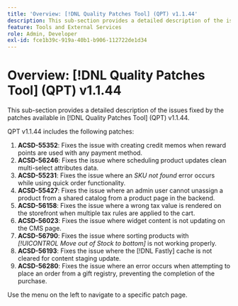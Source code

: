 ```yaml
---
title: 'Overview: [!DNL Quality Patches Tool] (QPT) v1.1.44'
description: This sub-section provides a detailed description of the issues fixed by the patches available in [!DNL Quality Patches Tool] (QPT) v1.1.44.
feature: Tools and External Services
role: Admin, Developer
exl-id: fce1b39c-919a-40b1-b906-112722de1d34
---
```

# Overview: [!DNL Quality Patches Tool] (QPT) v1.1.44

This sub-section provides a detailed description of the issues fixed by the patches available in [!DNL Quality Patches Tool] (QPT) v1.1.44.

QPT v1.1.44 includes the following patches:

1. **ACSD-55352**: Fixes the issue with creating credit memos when reward points are used with any payment method.
1. **ACSD-56246**: Fixes the issue where scheduling product updates clean multi-select attributes data.
1. **ACSD-55231**: Fixes the issue where an *SKU not found* error occurs while using quick order functionality.
1. **ACSD-55427**: Fixes the issue where an admin user cannot unassign a product from a shared catalog from a product page in the backend.
1. **ACSD-56158**: Fixes the issue where a wrong tax value is rendered on the storefront when multiple tax rules are applied to the cart.
1. **ACSD-56023**: Fixes the issue where widget content is not updating on the CMS page.
1. **ACSD-56790**: Fixes the issue where sorting products with *[!UICONTROL Move out of Stock to bottom]* is not working properly.
1. **ACSD-56193**: Fixes the issue where the [!DNL Fastly] cache is not cleared for content staging update.
1. **ACSD-56280**: Fixes the issue where an error occurs when attempting to place an order from a gift registry, preventing the completion of the purchase.

Use the menu on the left to navigate to a specific patch page.
